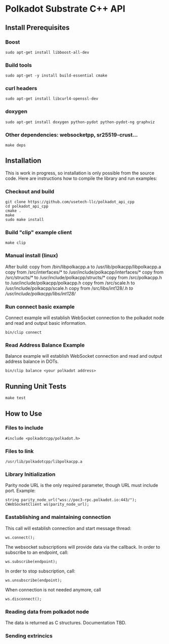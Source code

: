 # Polkadot Substrate C++ API

## Install Prerequisites

### Boost
```
sudo apt-get install libboost-all-dev
```

### Build tools
```
sudo apt-get -y install build-essential cmake
```

### curl headers
```
sudo apt-get install libcurl4-openssl-dev
```

### doxygen
```
sudo apt-get install doxygen python-pydot python-pydot-ng graphviz
```

### Other dependencies: websocketpp, sr25519-crust...
```
make deps
```

## Installation

This is work in progress, so installation is only possible from the source code.
Here are instructions how to compile the library and run examples:

### Checkout and build
```
git clone https://github.com/usetech-llc/polkadot_api_cpp
cd polkadot_api_cpp
cmake .
make
sudo make install
```

### Build "clip" example client
```
make clip
```

### Manual install (linux)

After build:
copy from /bin/libpolkacpp.a to /usr/lib/polkacpp/libpolkacpp.a
copy from /src/interfaces/* to /usr/include/polkacpp/interfaces/*
copy from /src/structs/* to /usr/include/polkacpp/structs/*
copy from /src/polkacpp.h to /usr/include/polkacpp/polkacpp.h
copy from /src/scale.h to /usr/include/polkacpp/scale.h
copy from /src/libs/int128/*.h to /usr/include/polkacpp/libs/int128/*

### Run connect basic example

Connect example will establish WebSocket connection to the polkadot node and read and output basic information.
```
bin/clip connect
```

### Read Address Balance Example

Balance example will establish WebSocket connection and read and output address balance in DOTs.
```
bin/clip balance <your polkadot address>
```


## Running Unit Tests

```
make test
```

## How to Use

### Files to include
```
#include <polkadotcpp/polkadot.h>
```

### Files to link
```
/usr/lib/polkadotcpp/libpolkacpp.a
```

### Library Initialization
Parity node URL is the only required parameter, though URL must include port. Example:
```
string parity_node_url("wss://poc3-rpc.polkadot.io:443/");
CWebSocketClient ws(parity_node_url);
```

### Eastablishing and maintaining connection
This call will establish connection and start message thread:
```
ws.connect();
```

The websocket subscriptions will provide data via the callback. In order to subscribe to an endpoint, call:
```
ws.subscribe(endpoint);
```

In order to stop subscription, call:
```
ws.unsubscribe(endpoint);
```

When connection is not needed anymore, call
```
ws.disconnect();
```

### Reading data from polkadot node
The data is returned as C structures. Documentation TBD.

### Sending extrincics
